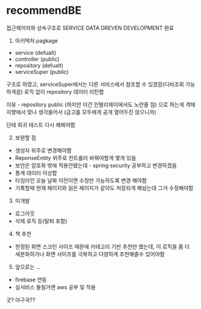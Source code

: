# recommendBE

접근제어자와 상속구조로 SERVICE DATA DREVEN DEVELOPMENT 완료 

1. 아키텍처
pagkage 
  - service  (defualt)
  - controller (public)
  - repository (defualt)
  - serviceSuper (public)
  
  구조로 하였고, serviceSuper에서는 다른 서비스에서 참조할 수 있겠끔(디비조회 가능하게끔) 로직 없이 repository 데이터 리턴함 
  
이유 - repository public (하지만 이건 인텔리제이에서도 노란줄 침) 으로 하는게 객체지향에서 맞나 생각들어서 (금고를 모두에게 공개 열어두진 않으니까)
  
단테 회귀 테스트 다시 해봐야함 
  
2. 보완할 점

- 생성자 위주로 변경해야함
- ReponseEntity 위주로 컨트롤러 바꿔야할게 몇개 있음
- 보안은 암호화 밖에 적용안됐는데 - spring security 공부하고 변경하겠음
- 통계 데이터 이상함 
- 타임라인 오늘 날짜 이전이면 수정만 가능하도록 변경 해야함
- 기록할때 현재 페이지와 읽은 페이지가 같아도 저장되게 해놨는데 그거 수정해야함 

3. 미개발 
- 로그아웃
- 삭제 로직 등(탈퇴 포함)

4. 책 추천 
- 한정된 화면 스크린 사이즈 때문에 카테고리 기반 추천만 했는데, 이 로직을 좀 더 세분화하거나 
화면 사이즈를 극복하고 다양하게 추천해줄수 있어야함


5. 앞으로는 ...

- firebase 연동 
- 실서비스 돌릴거면 aws 공부 및 적용 

굿? 아구국??
